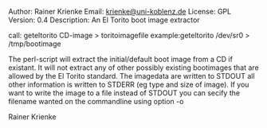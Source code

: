 Author: Rainer Krienke
Email:  krienke@uni-koblenz.de
License: GPL
Version: 0.4
Description: An El Torito boot image extractor

call:   geteltorito CD-image > toritoimagefile
example:geteltorito /dev/sr0  > /tmp/bootimage

The perl-script will extract the initial/default boot image from a CD if
existant. It will not extract any of other possibly existing bootimages
that are allowed by the El Torito standard.
The imagedata are written to STDOUT all other information is written to
STDERR (eg type and size of image).
If you want to write the image to a file instead of STDOUT you can
secify the filename wanted on the commandline using option -o <filename>

Rainer Krienke
